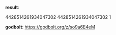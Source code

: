 **result**:
 
4428514261934047302
4428514261934047302
1
 
**godbolt**: https://godbolt.org/z/so9a6E4eM